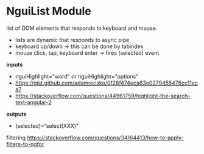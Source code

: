 # NguiList Module
list of DOM elements that responds to keyboard and mouse.

- lists are dynamic that responds to async pipe
- keyboard up/down -> this can be done by tabindex
- mouse click, tap, keyboard enter -> fires (selected) event

**inputs**
   - nguiHighlight="word" or nguiHighlight="options" 
   - https://gist.github.com/adamrecsko/0f28f474eca63e0279455476cc11eca7
   - https://stackoverflow.com/questions/44961759/highlight-the-search-text-angular-2

**outputs**
   - (selected)=“select(XXX)”

filtering https://stackoverflow.com/questions/34164413/how-to-apply-filters-to-ngfor
